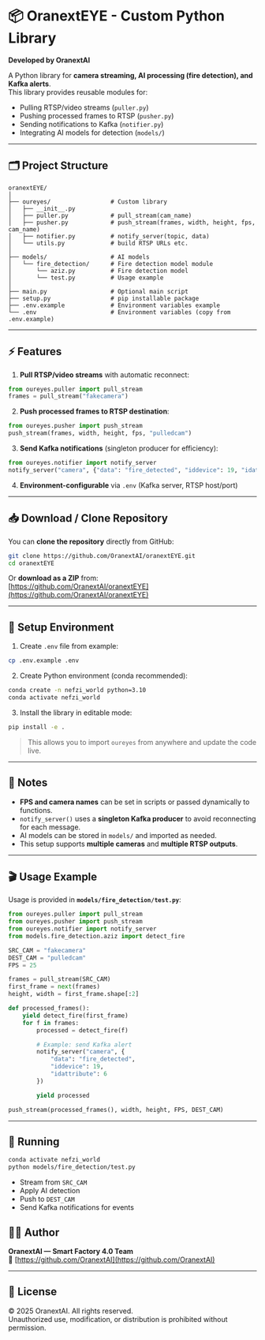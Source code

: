 
# 📦 OranextEYE - Custom Python Library

**Developed by OranextAI**

A Python library for **camera streaming, AI processing (fire detection), and Kafka alerts**.  
This library provides reusable modules for:

- Pulling RTSP/video streams (`puller.py`)  
- Pushing processed frames to RTSP (`pusher.py`)  
- Sending notifications to Kafka (`notifier.py`)  
- Integrating AI models for detection (`models/`)  

---

## 🗂️ Project Structure

```
oranextEYE/
│
├── oureyes/                 # Custom library
│   ├── __init__.py
│   ├── puller.py            # pull_stream(cam_name)
│   ├── pusher.py            # push_stream(frames, width, height, fps, cam_name)
│   ├── notifier.py          # notify_server(topic, data)
│   └── utils.py             # build RTSP URLs etc.
│
├── models/                  # AI models
│   └── fire_detection/      # Fire detection model module
│       └── aziz.py          # Fire detection model
│       └── test.py          # Usage example
│
├── main.py                  # Optional main script
├── setup.py                 # pip installable package
├── .env.example             # Environment variables example
└── .env                     # Environment variables (copy from .env.example)
```

---

## ⚡ Features

1. **Pull RTSP/video streams** with automatic reconnect:  

```python
from oureyes.puller import pull_stream
frames = pull_stream("fakecamera")
```

2. **Push processed frames to RTSP destination**:  

```python
from oureyes.pusher import push_stream
push_stream(frames, width, height, fps, "pulledcam")
```

3. **Send Kafka notifications** (singleton producer for efficiency):  

```python
from oureyes.notifier import notify_server
notify_server("camera", {"data": "fire_detected", "iddevice": 19, "idattribute": 6})
```

4. **Environment-configurable** via `.env` (Kafka server, RTSP host/port)

---

## 📥 Download / Clone Repository

You can **clone the repository** directly from GitHub:

```bash
git clone https://github.com/OranextAI/oranextEYE.git
cd oranextEYE
```

Or **download as a ZIP** from:  
[https://github.com/OranextAI/oranextEYE](https://github.com/OranextAI/oranextEYE)

---

## 🔧 Setup Environment

1. Create `.env` file from example:

```bash
cp .env.example .env
```

2. Create Python environment (conda recommended):

```bash
conda create -n nefzi_world python=3.10
conda activate nefzi_world
```

3. Install the library in editable mode:

```bash
pip install -e .
```

> This allows you to import `oureyes` from anywhere and update the code live.

---

## 📝 Notes

- **FPS and camera names** can be set in scripts or passed dynamically to functions.  
- `notify_server()` uses a **singleton Kafka producer** to avoid reconnecting for each message.  
- AI models can be stored in `models/` and imported as needed.  
- This setup supports **multiple cameras** and **multiple RTSP outputs**.  

---

## 🎬 Usage Example

Usage is provided in **`models/fire_detection/test.py`**:

```python
from oureyes.puller import pull_stream
from oureyes.pusher import push_stream
from oureyes.notifier import notify_server
from models.fire_detection.aziz import detect_fire

SRC_CAM = "fakecamera"
DEST_CAM = "pulledcam"
FPS = 25

frames = pull_stream(SRC_CAM)
first_frame = next(frames)
height, width = first_frame.shape[:2]

def processed_frames():
    yield detect_fire(first_frame)
    for f in frames:
        processed = detect_fire(f)

        # Example: send Kafka alert
        notify_server("camera", {
            "data": "fire_detected",
            "iddevice": 19,
            "idattribute": 6
        })

        yield processed

push_stream(processed_frames(), width, height, FPS, DEST_CAM)
```

---

## 🚀 Running

```bash
conda activate nefzi_world
python models/fire_detection/test.py
```

- Stream from `SRC_CAM`  
- Apply AI detection  
- Push to `DEST_CAM`  
- Send Kafka notifications for events


## 👨‍💻 Author

**OranextAI — Smart Factory 4.0 Team**  
🔗 [https://github.com/OranextAI](https://github.com/OranextAI)

---

## 📜 License

© 2025 OranextAI. All rights reserved.  
Unauthorized use, modification, or distribution is prohibited without permission.